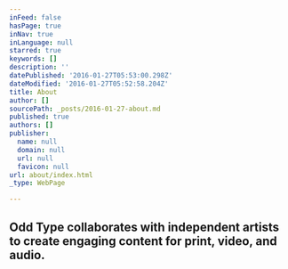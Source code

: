 ```yaml
---
inFeed: false
hasPage: true
inNav: true
inLanguage: null
starred: true
keywords: []
description: ''
datePublished: '2016-01-27T05:53:00.298Z'
dateModified: '2016-01-27T05:52:58.204Z'
title: About
author: []
sourcePath: _posts/2016-01-27-about.md
published: true
authors: []
publisher:
  name: null
  domain: null
  url: null
  favicon: null
url: about/index.html
_type: WebPage

---
```

## 

## Odd Type collaborates with independent artists to create engaging content for print, video, and audio.